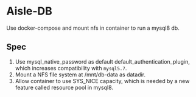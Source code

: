 # Aisle-DB  
Use docker-compose and mount nfs in container to run a mysql8 db.  

## Spec
1. Use mysql_native_password as default default_authentication_plugin, which increases compatibility with `mysql5.7`.  
2. Mount a NFS file system at /mnt/db-data as datadir.  
3. Allow container to use SYS_NICE capacity, which is needed by a new feature called resource pool in mysql8.  
